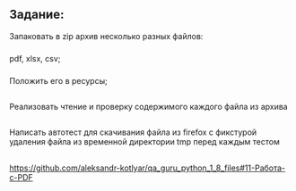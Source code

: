## Задание:


Запаковать в zip архив несколько разных файлов: 
###
  pdf, 
  xlsx, 
  csv;
  ###
  

Положить его в ресурсы;

##


Реализовать чтение и проверку содержимого каждого файла из архива

##


Написать автотест для скачивания файла из firefox с фикстурой удаления файла из временной директории tmp перед каждым тестом

##


https://github.com/aleksandr-kotlyar/qa_guru_python_1_8_files#11-Работа-с-PDF
